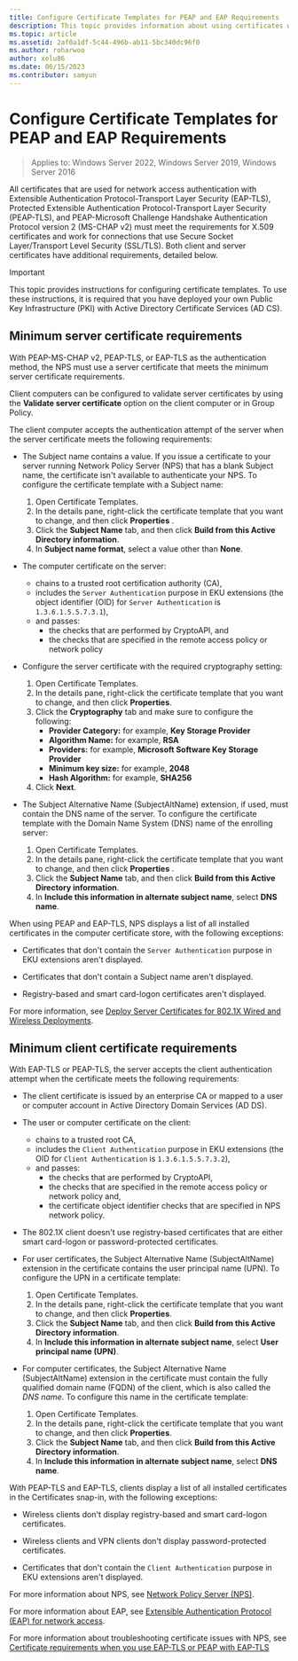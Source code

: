 ```yaml
---
title: Configure Certificate Templates for PEAP and EAP Requirements
description: This topic provides information about using certificates with Network Policy Server and Remote Access in Windows Server 2016.
ms.topic: article
ms.assetid: 2af0a1df-5c44-496b-ab11-5bc340dc96f0
ms.author: roharwoo
author: xelu86
ms.date: 06/15/2023
ms.contributor: samyun
---
```

# Configure Certificate Templates for PEAP and EAP Requirements

>Applies to: Windows Server 2022, Windows Server 2019, Windows Server 2016

All certificates that are used for network access authentication with Extensible Authentication Protocol-Transport Layer Security (EAP-TLS), Protected Extensible Authentication Protocol-Transport Layer Security (PEAP-TLS), and PEAP-Microsoft Challenge Handshake Authentication Protocol version 2 (MS-CHAP v2) must meet the requirements for X.509 certificates and work for connections that use Secure Socket Layer/Transport Level Security (SSL/TLS). Both client and server certificates have additional requirements, detailed below.

> [!IMPORTANT]
> This topic provides instructions for configuring certificate templates. To use these instructions, it is required that you have deployed your own Public Key Infrastructure (PKI) with Active Directory Certificate Services (AD CS).

## Minimum server certificate requirements

With PEAP-MS-CHAP v2, PEAP-TLS, or EAP-TLS as the authentication method, the NPS must use a server certificate that meets the minimum server certificate requirements.

Client computers can be configured to validate server certificates by using the **Validate server certificate** option on the client computer or in Group Policy.

The client computer accepts the authentication attempt of the server when the server certificate meets the following requirements:

- The Subject name contains a value. If you issue a certificate to your server running Network Policy Server (NPS) that has a blank Subject name, the certificate isn't available to authenticate your NPS. To configure the certificate template with a Subject name:

  1. Open Certificate Templates.
  2. In the details pane, right-click the certificate template that you want to change, and then click **Properties** .
  3. Click the **Subject Name** tab, and then click **Build from this Active Directory information**.
  4. In **Subject name format**, select a value other than **None**.

- The computer certificate on the server:
  - chains to a trusted root certification authority (CA),
  - includes the `Server Authentication` purpose in EKU extensions (the object identifier (OID) for `Server Authentication` is `1.3.6.1.5.5.7.3.1`),
  - and passes:
    - the checks that are performed by CryptoAPI, and
    - the checks that are specified in the remote access policy or network policy

- Configure the server certificate with the required cryptography setting:

    1. Open Certificate Templates.
    2. In the details pane, right-click the certificate template that you want to change, and then click **Properties**.
    3. Click the **Cryptography** tab and make sure to configure the following:
       - **Provider Category:** for example, **Key Storage Provider**
       - **Algorithm Name:** for example, **RSA**
       - **Providers:** for example, **Microsoft Software Key Storage Provider**
       - **Minimum key size:** for example, **2048**
       - **Hash Algorithm:** for example, **SHA256**
    4. Click **Next**.

- The Subject Alternative Name (SubjectAltName) extension, if used, must contain the DNS name of the server. To configure the certificate template with the Domain Name System (DNS) name of the enrolling server:

  1. Open Certificate Templates.
  2. In the details pane, right-click the certificate template that you want to change, and then click **Properties** .
  3. Click the **Subject Name** tab, and then click **Build from this Active Directory information**.
  4. In **Include this information in alternate subject name**, select **DNS name**.

When using PEAP and EAP-TLS, NPS displays a list of all installed certificates in the computer certificate store, with the following exceptions:

- Certificates that don't contain the `Server Authentication` purpose in EKU extensions aren't displayed.

- Certificates that don't contain a Subject name aren't displayed.

- Registry-based and smart card-logon certificates aren't displayed.

For more information, see [Deploy Server Certificates for 802.1X Wired and Wireless Deployments](../../core-network-guide/cncg/server-certs/deploy-server-certificates-for-802.1x-wired-and-wireless-deployments.md).

## Minimum client certificate requirements

With EAP-TLS or PEAP-TLS, the server accepts the client authentication attempt when the certificate meets the following requirements:

- The client certificate is issued by an enterprise CA or mapped to a user or computer account in Active Directory Domain Services (AD DS).

- The user or computer certificate on the client:

  - chains to a trusted root CA,
  - includes the `Client Authentication` purpose in EKU extensions (the OID for `Client Authentication` is `1.3.6.1.5.5.7.3.2`),
  - and passes:
    - the checks that are performed by CryptoAPI,
    - the checks that are specified in the remote access policy or network policy and,
    - the certificate object identifier checks that are specified in NPS network policy.

- The 802.1X client doesn't use registry-based certificates that are either smart card-logon or password-protected certificates.

- For user certificates, the Subject Alternative Name (SubjectAltName) extension in the certificate contains the user principal name (UPN). To configure the UPN in a certificate template:

  1. Open Certificate Templates.
  2. In the details pane, right-click the certificate template that you want to change, and then click **Properties**.
  3. Click the **Subject Name** tab, and then click **Build from this Active Directory information**.
  4. In **Include this information in alternate subject name**, select **User principal name (UPN)**.

- For computer certificates, the Subject Alternative Name (SubjectAltName) extension in the certificate must contain the fully qualified domain name (FQDN) of the client, which is also called the *DNS name*. To configure this name in the certificate template:

  1. Open Certificate Templates.
  2. In the details pane, right-click the certificate template that you want to change, and then click **Properties**.
  3. Click the **Subject Name** tab, and then click **Build from this Active Directory information**.
  4. In **Include this information in alternate subject name**, select **DNS name**.

With PEAP-TLS and EAP-TLS, clients display a list of all installed certificates in the Certificates snap-in, with the following exceptions:

- Wireless clients don't display registry-based and smart card-logon certificates.

- Wireless clients and VPN clients don't display password-protected certificates.

- Certificates that don't contain the `Client Authentication` purpose in EKU extensions aren't displayed.

For more information about NPS, see [Network Policy Server (NPS)](nps-top.md).

For more information about EAP, see [Extensible Authentication Protocol (EAP) for network access](/windows-server/networking/technologies/extensible-authentication-protocol/network-access).

For more information about troubleshooting certificate issues with NPS, see [Certificate requirements when you use EAP-TLS or PEAP with EAP-TLS](/troubleshoot/windows-server/networking/certificate-requirements-eap-tls-peap)
